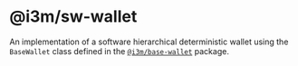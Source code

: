 # @i3m/sw-wallet

An implementation of a software hierarchical deterministic wallet using the `BaseWallet` class defined in the [`@i3m/base-wallet`](../base-wallet/) package.
